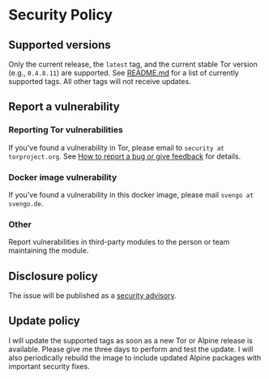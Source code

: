 # Security Policy

## Supported versions

Only the current release, the `latest` tag, and the current stable Tor version (e.g., `0.4.8.11`) are supported. See [README.md](https://github.com/svengo/docker-tor?tab=readme-ov-file#supported-tags-and-corresponding-dockerfile-links) for a list of currently supported tags.  All other tags will not receive updates.

## Report a vulnerability

### Reporting Tor vulnerabilities

If you've found a vulnerability in Tor, please email to `security at torproject.org`. See [How to report a bug or give feedback](https://support.torproject.org/misc/bug-or-feedback/) for details.

### Docker image vulnerability

If you've found a vulnerability in this docker image, please mail `svengo at svengo.de`.

### Other

Report vulnerabilities in third-party modules to the person or team maintaining the module.

## Disclosure policy

The issue will be published as a [security advisory](https://github.com/svengo/docker-tor/security/advisories).

## Update policy

I will update the supported tags as soon as a new Tor or Alpine release is available. Please give me three days to perform and test the update. I will also periodically rebuild the image to include updated Alpine packages with important security fixes.
